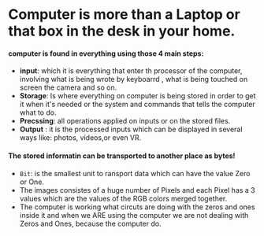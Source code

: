 # Computer is more than a Laptop or that box in the desk in your home.

#### computer is found in everything using those 4 main steps:

* **input**: which it is everything that enter th processor of the computer, involving what is being wrote by keyboarrd , what is being touched on screen the camera and so on.
* **Storage**: Is where everything on computer is being stored in order to get it when it's needed or the system and commands that tells the computer what to do.
* **Precssing**: all operations applied on inputs or on the stored files.
* **Output** : it is the processed inputs which can be displayed in several ways like: photos, videos,or even VR.

#### The stored informatin can be transported to another place as bytes!
* `Bit`: is the smallest unit to ransport data which can have the value Zero or One.
* The images consistes of a huge number of Pixels and each Pixel has a 3 values which are the values of the RGB colors merged together.
* The computer is working what circuts are doing with the zeros and ones inside it and when we ARE using the computer we are not dealing with Zeros and Ones, because the computer do.